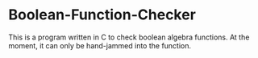 # Boolean-Function-Checker
This is a program written in C to check boolean algebra functions. At the moment, it can only be hand-jammed into the function.
